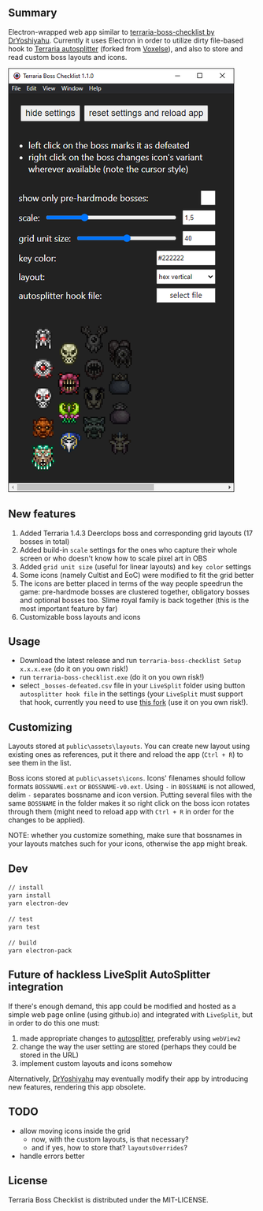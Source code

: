 ## Summary

Electron-wrapped web app similar to [terraria-boss-checklist by DrYoshiyahu](https://github.com/DrYoshiyahu/terraria-boss-checklist). Currently it uses Electron in order to utilize dirty file-based hook to [Terraria autosplitter](https://github.com/kengho/LiveSplit.Terraria) (forked from [Voxelse](https://github.com/voxelse/LiveSplit.Terraria)), and also to store and read custom boss layouts and icons.

![screenshot](/doc/screenshot1.png)

## New features

1. Added Terraria 1.4.3 Deerclops boss and corresponding grid layouts (17 bosses in total)
2. Added build-in `scale` settings for the ones who capture their whole screen or who doesn't know how to scale pixel art in OBS
3. Added `grid unit size` (useful for linear layouts) and `key color` settings
4. Some icons (namely Cultist and EoC) were modified to fit the grid better
5. The icons are better placed in terms of the way people speedrun the game: pre-hardmode bosses are clustered together, obligatory bosses and optional bosses too. Slime royal family is back together (this is the most important feature by far)
6. Customizable boss layouts and icons

## Usage

* Download the latest release and run `terraria-boss-checklist Setup x.x.x.exe` (do it on you own risk!)
* run `terraria-boss-checklist.exe` (do it on you own risk!)
* select `_bosses-defeated.csv` file in your `LiveSplit` folder using button `autosplitter hook file` in the settings (your `LiveSplit` must support that hook, currently you need to use [this fork](https://github.com/kengho/LiveSplit.Terraria) (use it on you own risk!).

## Customizing

Layouts stored at `public\assets\layouts`. You can create new layout using existing ones as references, put it there and reload the app (`Ctrl + R`) to see them in the list.

Boss icons stored at `public\assets\icons`. Icons' filenames should follow formats `BOSSNAME.ext` or `BOSSNAME-v0.ext`. Using `-` in `BOSSNAME` is not allowed, delim `-` separates bossname and icon version. Putting several files with the same `BOSSNAME` in the folder makes it so right click on the boss icon rotates through them (might need to reload app with `Ctrl + R` in order for the changes to be applied).

NOTE: whether you customize something, make sure that bossnames in your layouts matches such for your icons, otherwise the app might break.

## Dev

```
// install
yarn install
yarn electron-dev

// test
yarn test

// build
yarn electron-pack
```

## Future of hackless LiveSplit AutoSplitter integration

If there's enough demand, this app could be modified and hosted as a simple web page online (using github.io) and integrated with `LiveSplit`, but in order to do this one must:
1. made appropriate changes to [autosplitter](https://github.com/voxelse/LiveSplit.Terraria), preferably using `webView2`
2. change the way the user setting are stored (perhaps they could be stored in the URL)
3. implement custom layouts and icons somehow

Alternatively, [DrYoshiyahu](https://github.com/DrYoshiyahu/terraria-boss-checklist) may eventually modify their app by introducing new features, rendering this app obsolete.


## TODO

* allow moving icons inside the grid
  * now, with the custom layouts, is that necessary?
  * and if yes, how to store that? `layoutsOverrides`?
* handle errors better

## License

Terraria Boss Checklist is distributed under the MIT-LICENSE.
